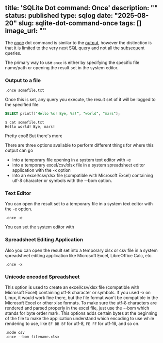 title: 'SQLite Dot command: Once'
description: ""
status: published
type: sqlog
date: "2025-08-20"
slug: sqlite-dot-command-once
tags: []
image_url: ""
---

The [once](https://sqlite.org/cli.html#writing_results_to_a_file) dot command is similar to the [output](https://sqlite.org/cli.html#writing_results_to_a_file), however the distinction is that it is limited to the very next SQL query and not all the subsequent queries.

The primary way to use `once` is either by specifying the specific file name/path or opening the result set in the system editor.

### Output to a file

```
.once somefile.txt
```

Once this is set, any query you execute, the result set of it will be logged to the specified file.

```sql
SELECT printf("Hello %s! Bye, %s!", "world", "mars");
```

```
$ cat somefile.txt
Hello world! Bye, mars!
```

Pretty cool! But there's more

There are three options available to perform different things for where this output can go

- Into a temporary file opening in a system text editor with -e
- Into a temporary excel/csv/xlsx file in a system spreadsheet editor application with the -x option
- Into an excel/csv/xlsx file (compatible with Microsoft Excel) containing utf-8 character or symbols with the --bom option.


### Text Editor

You can open the result set to a temporary file in a system text editor with the -e option.

```
.once -e
```

You can set the system editor with 


### Spreadsheet Editing Application

Also you can open the result set into a temporary xlsx or csv file in a system spreadsheet editing application like Microsoft Excel, LibreOffice Calc, etc.

```
.once -x
```


### Unicode encoded Spreadsheet

This option is used to create an excel/csv/xlsx file (compatible with Microsoft Excel) containing utf-8 character or symbols. If you used -x on Linux, it would work fine there, but the file format won't be compatible in the Microsoft Excel or other xlsx formats. To make sure the utf-8 characters are rendered and parsed properly in the excel file, just use the --bom which stands for byte order mark. This options adds certain bytes at the beginning of the file to make the application understand which encoding to use while rendering to use, like `EF BB BF` for utf-8, `FE FF` for utf-16, and so on.

```
.mode csv
.once --bom filename.xlsx
```


